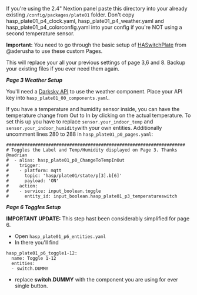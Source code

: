 If you're using the 2.4" Nextion panel paste this directory into your already existing ```/config/packages/plate01``` folder. 
Don't copy hasp_plate01_p4_clock.yaml, hasp_plate01_p4_weather.yaml and hasp_plate01_p4_colorconfig.yaml into your config if you're NOT using a second temperature sensor.

**Important:** You need to go through the basic setup of [HASwitchPlate](https://github.com/aderusha/HASwitchPlate) from @aderusha to use these custom Pages.

This will replace your all your previous settings of page 3,6 and 8. Backup your existing files if you ever need them again. 

**_Page 3 Weather Setup_**

You'll need a [Darksky API](https://darksky.net/dev) to use the weather component. Place your API key into ```hasp_plate01_00_components.yaml```. 

If you have a temperature and humidity sensor inside, you can have the temperature change from Out to In by clicking on the actual temperature. 
To set this up you have to replace ```sensor.your_indoor_temp``` and ```sensor.your_indoor_humidity```with your own entities.
Additionally uncomment lines 280 to 288 in ```hasp_plate01_p0_pages.yaml```:

```
####################################################################
# Toggles the Label and Temp/Humidity displayed on Page 3. Thanks @madrian
#  - alias: hasp_plate01_p0_ChangeToTempInOut
#    trigger:
#    - platform: mqtt
#      topic: 'hasp/plate01/state/p[3].b[6]'
#      payload: 'ON' 
#    action:
#    - service: input_boolean.toggle
#      entity_id: input_boolean.hasp_plate01_p3_temperatureswitch
```



**_Page 6 Toggles Setup_**

**IMPORTANT UPDATE:** This step hast been considerably simplified for page 6. 
- Open ```hasp_plate01_p6_entities.yaml```
- In there you'll find 
```
hasp_plate01_p6_toggle1-12:
  name: Toggle 1-12
  entities:
  - switch.DUMMY
```
- replace **switch.DUMMY** with the component you are using for ever single button.


